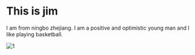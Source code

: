 <!DOCTYPE html>
<html>
<body>

<h1>This is jim</h1>
<p>I am from ningbo zhejiang. I am a positive and optimistic young man and I like playing basketball.</p >

</body>
</html>

![1](https://user-images.githubusercontent.com/127078861/223116043-9426d2e1-4a1c-4638-825c-f50226947541.jpg)

